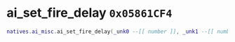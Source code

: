 # ai_set_fire_delay `0x05861CF4`

```lua
natives.ai_misc.ai_set_fire_delay(_unk0 --[[ number ]], _unk1 --[[ number ]])
```
